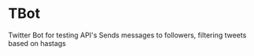 # TBot
Twitter Bot for testing API's
Sends messages to followers, filtering tweets based on hastags
